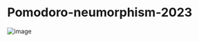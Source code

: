 # Pomodoro-neumorphism-2023

![image](https://github.com/codewithxavi/Pomodoro-neumorphism-2023/assets/70905472/f1cf2eee-9acc-4c9f-89d0-727b711e0aef)
